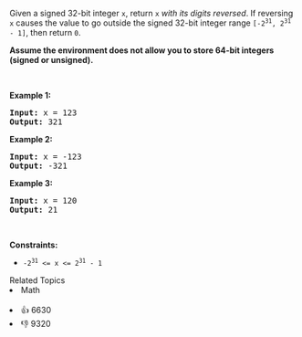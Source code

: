 <p>Given a signed 32-bit integer <code>x</code>, return <code>x</code><em> with its digits reversed</em>. If reversing <code>x</code> causes the value to go outside the signed 32-bit integer range <code>[-2<sup>31</sup>, 2<sup>31</sup> - 1]</code>, then return <code>0</code>.</p>

<p><strong>Assume the environment does not allow you to store 64-bit integers (signed or unsigned).</strong></p>

<p>&nbsp;</p>
<p><strong>Example 1:</strong></p>

<pre>
<strong>Input:</strong> x = 123
<strong>Output:</strong> 321
</pre>

<p><strong>Example 2:</strong></p>

<pre>
<strong>Input:</strong> x = -123
<strong>Output:</strong> -321
</pre>

<p><strong>Example 3:</strong></p>

<pre>
<strong>Input:</strong> x = 120
<strong>Output:</strong> 21
</pre>

<p>&nbsp;</p>
<p><strong>Constraints:</strong></p>

<ul>
	<li><code>-2<sup>31</sup> &lt;= x &lt;= 2<sup>31</sup> - 1</code></li>
</ul>
<div><div>Related Topics</div><div><li>Math</li></div></div><br><div><li>👍 6630</li><li>👎 9320</li></div>